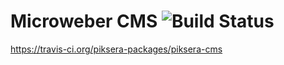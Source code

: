 # Microweber CMS ![Build Status](https://api.travis-ci.org/piksera-packages/piksera-cms.svg?branch=master)
https://travis-ci.org/piksera-packages/piksera-cms